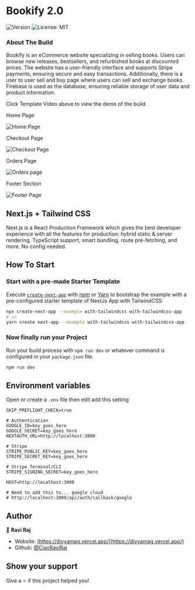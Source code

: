 # Bookify 2.0

<p>
  <img alt="Version" src="https://img.shields.io/badge/version-0.1.0-blue?cacheSeconds=2592000" />
  <img alt="License: MIT" src="https://img.shields.io/badge/License-MIT-yellow" />
  <!-- <img alt="Amazon Clone 2.0" src="https://img.shields.io/badge/Amazon-Clone%202.0-blue" /> -->
  <!-- <a href="https://clipchamp.com/watch/ix93z97k9Wb?utm_source=embed&utm_medium=embed&utm_campaign=watch">
    <img alt="Template Video" src="https://img.shields.io/badge/Template-Video-brightgreen" />
  </a> -->
</p>

### About The Build

Bookify is an eCommerce website specializing in selling books. Users can browse new releases, bestsellers, and refurbished books at discounted prices. The website has a user-friendly interface and supports Stripe payments, ensuring secure and easy transactions. Additionally, there is a user to user sell and buy page where users can sell and exchange books. Firebase is used as the database, ensuring reliable storage of user data and product information.

<p>
  Click Template Video above to view the demo of the build.
</p>

<p>Home Page</p>
<img alt="Home Page" src="https://screenrec.com/share/2uLKIYrTb3" />
<p>Checkout Page</p>
<img alt="Checkout Page" src="https://www.linkpicture.com/view.php?img=LPic6426837873741839762975" />
<p>Orders Page</p>
<img alt="Orders page" src="https://www.linkpicture.com/view.php?img=LPic642683329be132109451913" />
<p>Footer Section<p>
<img alt="Footer Page" src="https://screenrec.com/share/WmvFEnKgDR" />

## Next.js + Tailwind CSS

Next.js is a React Production Framework which gives the best developer experience with all the features for production: hybrid static & server rendering, TypeScript support, smart bundling, route pre-fetching, and more. No config needed.

## How To Start

### Start with a pre-made Starter Template

Execute [`create-next-app`](https://github.com/vercel/next.js/tree/canary/packages/create-next-app) with [npm](https://docs.npmjs.com/cli/init) or [Yarn](https://yarnpkg.com/lang/en/docs/cli/create/) to bootstrap the example with a pre-configured starter template of NextJs App with TailwindCSS:

```bash
npx create-next-app --example with-tailwindcss with-tailwindcss-app
# or
yarn create next-app --example with-tailwindcss with-tailwindcss-app
```

### Now finally run your Project

Run your build process with `npm run dev` or whatever command is configured in your `package.json` file.

```bash
npm run dev
```

## Environment variables

Open or create a `.env` file then edit add this setting

```
SKIP_PREFLIGHT_CHECK=true

# Authentication
GOOGLE_ID=key_goes_here
GOOGLE_SECRET=key_goes_here
NEXTAUTH_URL=http://localhost:3000

# Stripe
STRIPE_PUBLIC_KEY=key_goes_here
STRIPE_SECRET_KEY=key_goes_here

# Stripe Terminal/CLI
STRIPE_SIGNING_SECRET=key_goes_here

HOST=http://localhost:3000

# Need to add this to... google cloud
# http://localhost:3000/api/auth/callback/google
```

## Author

👤 **Ravi Raj**

- Website: [https://divyamag.vercel.app/](https://divyamag.vercel.app/)
- Github: [@CiaoRaviRaj](https://github.com/CiaoRaviRaj)

## Show your support

Give a ⭐️ if this project helped you!
